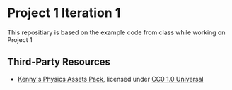 # Project 1 Iteration 1

This repositiary is based on the example code from class while working on Project 1

## Third-Party Resources

- [Kenny's Physics Assets Pack](https://kenney.nl/assets/physics-assets), licensed under 
[CC0 1.0 Universal](https://creativecommons.org/publicdomain/zero/1.0/)
